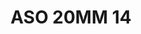 ---
title: ASO 20MM 14
date: 
draft: false

# descripcion
description : Anillo de plata 925 y nácar

materials: Plata 925

color: 

dimensions: 22.5mm diámetro

code: 05-23-1400

type: "Anillos"

categories: []

price: $7.090,00

price_eftvo: $6.030,00

# Images
# first image will be shown in the product page
images:
  # - image: "images/path_to_image"
  # La ubicacion de las imagenes es imagenes/Anillos/Anillos.Solo Plata/05-23-1400-aso-20mm-14

---